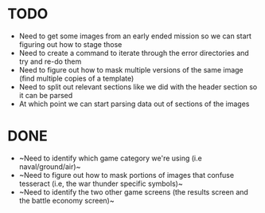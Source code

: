 # TODO
* Need to get some images from an early ended mission so we can start figuring out how to stage those
* Need to create a command to iterate through the error directories and try and re-do them
* Need to figure out how to mask multiple versions of the same image (find multiple copies of a template)
* Need to split out relevant sections like we did with the header section so it can be parsed
* At which point we can start parsing data out of sections of the images

# DONE
* ~Need to identify which game category we're using (i.e naval/ground/air)~
* ~Need to figure out how to mask portions of images that confuse tesseract (i.e, the war thunder specific symbols)~
* ~Need to identify the two other game screens (the results screen and the battle economy screen)~

